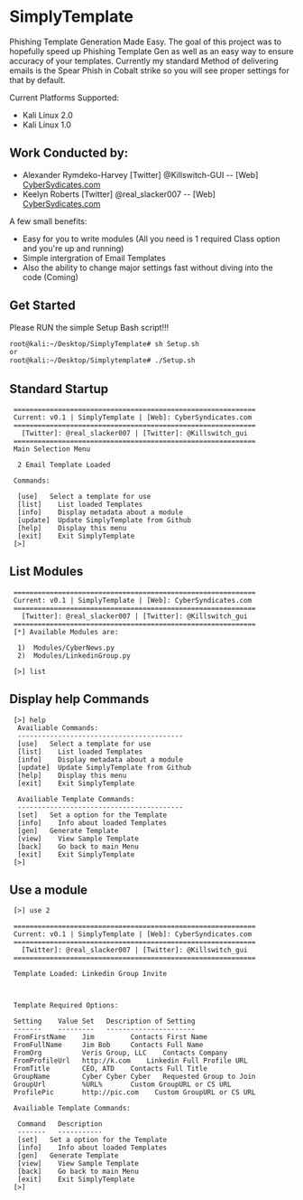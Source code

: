 # SimplyTemplate

Phishing Template Generation Made Easy. The goal of this project was to hopefully speed up Phishing 
Template Gen as well as an easy way to ensure accuracy of your templates. Currently my standard Method
of delivering emails is the Spear Phish in Cobalt strike so you will see proper settings for that by default. 


Current Platforms Supported:
* Kali Linux 2.0
* Kali Linux 1.0

Work Conducted by:
----------------------------------------------
* Alexander Rymdeko-Harvey [Twitter] @Killswitch-GUI -- [Web] [CyberSydicates.com](http://cybersyndicates.com)
* Keelyn Roberts [Twitter] @real_slacker007 -- [Web] [CyberSydicates.com](http://cybersyndicates.com)

A few small benefits:
- Easy for you to write modules (All you need is 1 required Class option and you're up and running)
- Simple intergration of Email Templates
- Also the ability to change major settings fast without diving into the code (Coming)

## Get Started
Please RUN the simple Setup Bash script!!!
```Bash
root@kali:~/Desktop/SimplyTemplate# sh Setup.sh
or
root@kali:~/Desktop/Simplytemplate# ./Setup.sh
```

## Standard Startup
```
 ============================================================
 Current: v0.1 | SimplyTemplate | [Web]: CyberSyndicates.com
 ============================================================
   [Twitter]: @real_slacker007 | [Twitter]: @Killswitch_gui
 ============================================================
 Main Selection Menu

  2 Email Template Loaded

 Commands:

  [use]   Select a template for use
  [list]    List loaded Templates
  [info]    Display metadata about a module
  [update]  Update SimplyTemplate from Github
  [help]    Display this menu
  [exit]    Exit SimplyTemplate
 [>] 
```
## List Modules
```
 ============================================================
 Current: v0.1 | SimplyTemplate | [Web]: CyberSyndicates.com
 ============================================================
   [Twitter]: @real_slacker007 | [Twitter]: @Killswitch_gui
 ============================================================
 [*] Available Modules are:

  1)  Modules/CyberNews.py    
  2)  Modules/LinkedinGroup.py

 [>] list
```
## Display help Commands
```
 [>] help
  Availiable Commands:
  -----------------------------------------
  [use]   Select a template for use
  [list]    List loaded Templates
  [info]    Display metadata about a module
  [update]  Update SimplyTemplate from Github
  [help]    Display this menu
  [exit]    Exit SimplyTemplate

  Availiable Template Commands:
  -----------------------------------------
  [set]   Set a option for the Template
  [info]    Info about loaded Templates
  [gen]   Generate Template
  [view]    View Sample Template
  [back]    Go back to main Menu
  [exit]    Exit SimplyTemplate
 [>] 
```
## Use a module
```
 [>] use 2

 ============================================================
 Current: v0.1 | SimplyTemplate | [Web]: CyberSyndicates.com
 ============================================================
   [Twitter]: @real_slacker007 | [Twitter]: @Killswitch_gui
 ============================================================

 Template Loaded: Linkedin Group Invite



 Template Required Options:

 Setting    Value Set   Description of Setting
 -------    ---------   ----------------------
 FromFirstName    Jim         Contacts First Name
 FromFullName     Jim Bob     Contacts Full Name
 FromOrg          Veris Group, LLC    Contacts Company
 FromProfileUrl   http://k.com    Linkedin Full Profile URL
 FromTitle        CEO, ATD    Contacts Full Title
 GroupName        Cyber Cyber Cyber   Requested Group to Join
 GroupUrl         %URL%       Custom GroupURL or CS URL
 ProfilePic       http://pic.com    Custom GroupURL or CS URL

 Availiable Template Commands:

  Command   Description
  -------   -----------
  [set]   Set a option for the Template
  [info]    Info about loaded Templates
  [gen]   Generate Template
  [view]    View Sample Template
  [back]    Go back to main Menu
  [exit]    Exit SimplyTemplate
 [>]
 ```